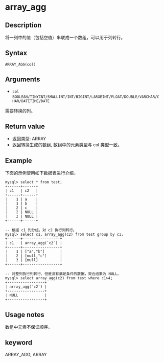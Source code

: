 # array_agg

## Description

将一列中的值（包括空值）串联成一个数组，可以用于列转行。

## Syntax

`ARRAY_AGG(col)`

## Arguments

* `col` `BOOLEAN/TINYINT/SMALLINT/INT/BIGINT/LARGEINT/FLOAT/DOUBLE/VARCHAR/CHAR/DATETIME/DATE`

需要转换的列。

## Return value

* 返回类型: ARRAY
* 返回转换生成的数组, 数组中的元素类型与 col 类型一致。

## Example

下面的示例使用如下数据表进行介绍。

```Plain Text
mysql> select * from test;
+------+------+
| c1   | c2   |
+------+------+
|    1 | a    |
|    1 | b    |
|    2 | c    |
|    2 | NULL |
|    3 | NULL |
+------+------+
```

```Plain Text
-- 根据 c1 列分组，对 c2 执行列转行。
mysql> select c1, array_agg(c2) from test group by c1;
+------+-----------------+
| c1   | array_agg(`c2`) |
+------+-----------------+
|    1 | ["a","b"]       |
|    2 | [null,"c"]      |
|    3 | [null]          |
+------+-----------------+
```

```Plain Text
-- 对整列执行列转行，但是没有满足条件的数据，聚合结果为 NULL。
mysql> select array_agg(c2) from test where c1>4;
+-----------------+
| array_agg(`c2`) |
+-----------------+
| NULL            |
+-----------------+
```

## Usage notes

数组中元素不保证顺序。

## keyword

ARRAY_AGG, ARRAY
